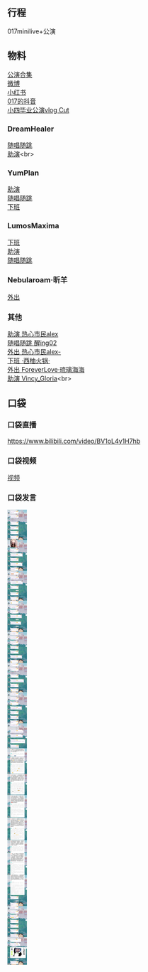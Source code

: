 ## 行程
017minilive+公演

## 物料
[公演合集](https://www.bilibili.com/video/BV1Mg411w7UT)<br>
[微博](https://weibo.com/5228056212/L5sg9EHhs)<br>
[小红书](http://www.xiaohongshu.com/discovery/item/61b30e7c0000000001025db8)<br>
[017的抖音](https://www.douyin.com/video/7040025048857513220)<br>
[小四毕业公演vlog Cut](https://weibo.com/6876461998/L5rwlE2Kr)<br>
### DreamHealer
[随唱随跳](https://weibo.com/6375088879/L5spJ5adB)<br>
[助演](https://m.weibo.cn/status/4713008671230923?)<br>
### YumPlan
[助演](https://weibo.com/7335378002/L5qhtqfpV)<br>
[随唱随跳](https://weibo.com/7335378002/L5qoKEeFj)<br>
[下班](https://weibo.com/7335378002/L5sgLxruf)
### LumosMaxima
[下班](https://weibo.com/7726863056/L5tbBxw4a)<br>
[助演](https://weibo.com/7726863056/L5ssVkroJ)<br>
[随唱随跳](https://weibo.com/7726863056/L5rBj094F)<br>
### Nebularoam·昕羊
[外出](https://weibo.com/7584954147/L5r2LjJEJ)
### 其他
[助演 热心市民alex](https://weibo.com/2971625284/L5sYmDKgY)<br>
[随唱随跳 醒ing02](https://weibo.com/7112554847/L5sBcfBEP)<br>
[外出 热心市民alex-](https://weibo.com/2971625284/L5tj15lJs)<br>
[下班 ·西柚火锅·](https://weibo.com/1657088840/L5sQW1UVn)<br>
[外出 ForeverLove·琉璃海海](https://weibo.com/7610635463/L5x2j0jKR)<br>
[助演 Vincy_Gloria](https://m.weibo.cn/status/4712800415383969?)<br>
## 口袋
### 口袋直播
https://www.bilibili.com/video/BV1oL4y1H7hb
### 口袋视频
[视频](./pocket48/videos/)<br>
### 口袋发言
![口袋发言](./pocket48/imgs/messages1.jpeg)<br>

